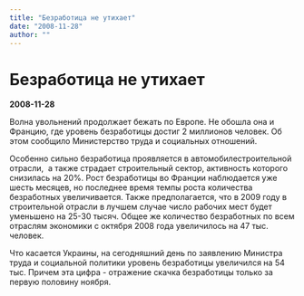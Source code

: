 ```yaml
---
title: "Безработица не утихает"
date: "2008-11-28"
author: ""
---
```


# Безработица не утихает

**2008-11-28** 

Волна увольнений продолжает бежать по Европе. Не обошла она и Францию, где уровень безработицы достиг 2 миллионов человек. Об этом сообщило Министерство труда и социальных отношений.

Особенно сильно безработица проявляется в автомобилестроительной отрасли,  а также страдает строительный сектор, активность которого снизилась на 20%. Рост безработицы во Франции наблюдается уже шесть месяцев, но последнее время темпы роста количества безработных увеличивается. Также предполагается, что в 2009 году в строительной отрасли в лучшем случае число рабочих мест будет уменьшено на 25-30 тысяч. Общее же количество безработных по всем отраслям экономики с октября 2008 года увеличилось на 47 тыс. человек.

Что касается Украины, на сегодняшний день по заявлению Министра труда и социальной политики уровень безработицы увеличился на 54 тыс. Причем эта цифра - отражение скачка безработицы только за первую половину ноября.